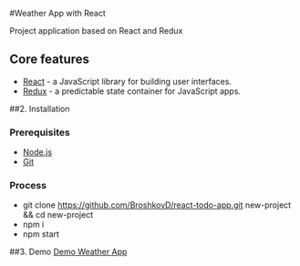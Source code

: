 #Weather App with React

Project application based on React and Redux

## Core features

* [React](https://facebook.github.io/react/) - a JavaScript library for building user interfaces.
* [Redux](https://github.com/reactjs/redux) -  a predictable state container for JavaScript apps.

##2. Installation

### Prerequisites

* [Node.js](https://nodejs.org)
* [Git](https://git-scm.com)

### Process

* git clone https://github.com/BroshkovD/react-todo-app.git new-project && cd new-project
* npm i
* npm start

##3. Demo
[Demo Weather App](http://91.210.164.82/react-weather/)